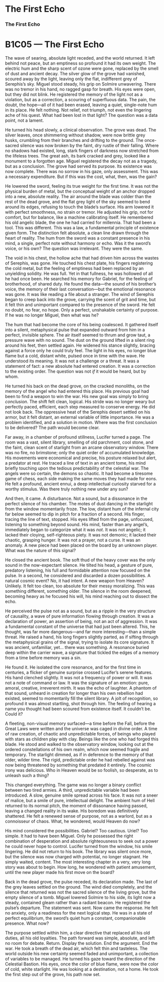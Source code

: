 # The First Echo

### The First Echo

# B1C05 — The First Echo

The wave of searing, absolute light receded, and the world returned. It left behind not peace, but an emptiness so profound it had its own weight. The electric hum and the sharp scent of ozone were gone, replaced by the smell of dust and ancient decay. The silver glow of the grove had vanished, scoured away by the light, leaving only the flat, indifferent grey of Serephis’s sky. Miguel stood steady, his grip on Solmire unwavering. There was no tremor in his hand, no ragged gasp for breath. His eyes were open, but they did not blink. He registered the memory of the light not as a violation, but as a correction, a scouring of superfluous data. The pain, the doubt, the hope—all of it had been erased, leaving a quiet, single-note hum in its place. He felt nothing. Not relief, not triumph, not even the lingering ache of his quest. What had been lost in that light? The question was a data point, not a lament.

He turned his head slowly, a clinical observation. The grove was dead. The silver leaves, once shimmering without shadow, were now brittle grey husks, crumbling from their branches and drifting to the ground. The once-sacred silence was now broken by the faint, dry rustle of their falling. Where no shadows had existed, long, stark fingers of darkness now stretched from the lifeless trees. The great ash, its bark cracked and grey, looked like a monument to a forgotten age. Miguel registered the decay not as a tragedy, but as a conclusion. The grove had served its purpose. Its existence was now complete. There was no sorrow in his gaze, only assessment. This was a necessary expenditure. But if this was the cost, what, then, was the gain?

He lowered the sword, feeling its true weight for the first time. It was not the physical burden of metal, but the conceptual weight of an anchor dropped into a new, absolute reality. The air around the blade was colder than the rest of the dead grove, and the flat grey light of the sky seemed to bend around its edges, refusing to touch the blade’s surface. His arm lowered it with perfect smoothness, no strain or tremor. He adjusted his grip, not for comfort, but for balance, like a machine calibrating itself. He remembered his old angelic blade, the one he had carried for millennia. That had been a tool. This was different. This was a law, a fundamental principle of existence given form. The distinction felt absolute, a clean line drawn through the heart of reality. The hum from the sword was a constant presence in his mind, a single, perfect note without harmony or echo. Was it the sword’s voice, or his own? The question was irrelevant. They were the same.

The void in his chest, the hollow ache that had driven him across the wastes of Serephis, was gone. He touched his chest plate, his fingers registering the cold metal, but the feeling of emptiness had been replaced by an unyielding solidity. He was full. Yet in that fullness, he was hollowed of all he had once been. He searched his memory for Gabriel, for the feeling of brotherhood, of shared duty. He found the data—the sound of his brother’s voice, the memory of their last conversation—but the emotional resonance was gone. It was like reading a file about a stranger. The wind of Serephis began to creep back into the grove, carrying the scent of grit and time, but it felt thin and unimportant compared to the presence of the sword. He felt no doubt, no fear, no hope. Only a perfect, unshakable certainty of purpose. If he was no longer Miguel, then what was he?

The hum that had become the core of his being coalesced. It gathered itself into a silent, metaphysical pulse that expanded outward from him in a perfect, invisible sphere. The air itself seemed to thrum and grow taut, a pressure wave with no sound. The dust on the ground lifted in a silent ring around his feet, then settled again. He widened his stance slightly, bracing against a force only he could truly feel. The light in his eyes, no longer blue flame but a cold, distant white, pulsed once in time with the wave. He understood its meaning. It was not a challenge or a threat. It was a statement of fact: a new absolute had entered creation. It was a correction to the existing order. The question was not *if* it would be heard, but by whom.

He turned his back on the dead grove, on the cracked monoliths, on the memory of the angel who had entered this place. His previous goal had been to find a weapon to win the war. His new goal was simply to bring *conclusion*. The shift felt clean, logical. His stride was no longer weary but perfectly paced, efficient, each step measured to conserve energy. He did not look back. The oppressive heat of the Serephis desert settled on his armor, but it felt distant, an external variable of little importance. He was a problem identified, and a solution in motion. Where was the first conclusion to be delivered? The path would become clear.

Far away, in a chamber of profound stillness, Lucifer turned a page. The room was a vast, silent library, smelling of old parchment, cool stone, and the faint, clean scent of starlight from an arcane observatory window. There was no fire, no brimstone; only the quiet order of accumulated knowledge. His movements were economical and precise, his posture relaxed but alert, a predator at rest. He traced a line of text in an ancient tome, his mind briefly touching upon the tedious predictability of the celestial war. The angels were so certain, the demons so chaotic. It had become a tiresome game of chess, each side making the same moves they had made for eons. He felt a profound, ancient ennui, a deep intellectual curiosity starved for a worthy stimulus. Was there truly nothing new under any sun?

And then, it came. A disturbance. Not a sound, but a dissonance in the perfect silence of his chamber. The motes of dust dancing in the starlight from the window momentarily froze. The low, distant hum of the infernal city far below seemed to dip in pitch for a fraction of a second. His finger, tracing the line of text, stopped. His eyes lifted from the page, unfocused, listening to something beyond sound. His mind, faster than any angel’s, immediately began to categorize what it was *not*. It was not angelic; it lacked their cloying, self-righteous piety. It was not demonic; it lacked their chaotic, grasping hunger. It was not a prayer, not a curse. It was an anomaly. A new piece had been placed on the board by an unknown player. What was the nature of this signal?

He closed the ancient book. The soft thud of the heavy cover was the only sound in the now-expectant silence. He tilted his head, a gesture of pure, predatory listening, his full and formidable attention now focused on the pulse. In a second, he considered and discarded a dozen possibilities. A natural cosmic event? No, it had intent. A new weapon from Heaven? Unlikely. It felt too clean, too absolute for their messy moralizing. This was something different, something older. The silence in the room deepened, becoming heavy as he focused his will, his mind reaching out to dissect the echo.

He perceived the pulse not as a sound, but as a ripple in the very structure of causality, a wave of pure information flowing through creation. It was a declaration of power, an assertion of being, not an act of aggression. It was a fundamental constant of the universe that had just been altered. This, he thought, was far more dangerous—and far more interesting—than a simple threat. He raised a hand, his long fingers slightly parted, as if sifting through the metaphysical grains of the signal, trying to isolate its core signature. It was ancient, unfamiliar, yet… there was something. A resonance buried deep within the carrier wave, a signature that tickled the edges of a memory from a time before memory was a sin.

He found it. He isolated the core resonance, and for the first time in centuries, a flicker of genuine surprise crossed Lucifer’s serene features. His hand clenched slightly. It was not a frequency of power or will. It was not a note of command or law. It was the signature of an emotion: pure, amoral, creative, irreverent mirth. It was the echo of laughter. A phantom of that sound, unheard in creation for longer than his own rebellion had existed, seemed to momentarily fill the silent library. A jolt of recognition, so profound it was almost startling, shot through him. The feeling of hearing a name you thought had been scoured from existence itself. It couldn’t be. Could it?

A fleeting, non-visual memory surfaced—a time before the Fall, before the Great Laws were written and the universe was caged in divine order. A time of raw creation, of chaotic and unpredictable forces, of beings who played with stars as children play with clay. Beings like the one who had forged this blade. He stood and walked to the observatory window, looking out at the ordered constellations of his own realm, which now seemed fragile and temporary. The starlight dimmed, as if in deference to the memory of that older, wilder time. The rigid, predictable order he had rebelled against was now being threatened by something that predated it entirely. The cosmic irony was delicious. Who in Heaven would be so foolish, so desperate, as to unleash such a thing?

This changed everything. The game was no longer a binary conflict between two tired armies. A third, unpredictable variable had been introduced. A slow, genuine smile spread across his face. It was not a sneer of malice, but a smile of pure, intellectual delight. The ambient hum of Hell returned to its normal pitch, the moment of dissonance having passed, leaving a changed reality in its wake. His boredom was definitively shattered. He felt a renewed sense of purpose, not as a warlord, but as a connoisseur of chaos. What, he wondered, would Heaven do now?

His mind considered the possibilities. Gabriel? Too cautious. Uriel? Too simple. It had to have been Miguel. Only he possessed the right combination of desperation and absolute righteousness to seek out a power he could never hope to control. Lucifer turned from the window, his smile lingering. He did not return to his book. The library was silent once more, but the silence was now charged with potential, no longer stagnant. He simply waited, content. The most interesting chapter in a very, very long story was about to begin. How long, he wondered with patient amusement, until the new player made his first move on the board?

Back in the dead grove, the pulse receded, its declaration made. The last of the grey leaves settled on the ground. The wind died completely, and the silence that returned was not the sacred silence of the living grove, but the empty silence of a tomb. Miguel lowered Solmire to his side, its light now a steady, contained gleam rather than a radiant beacon. He registered the pulse’s departure. The statement was sent. Now came the response. He felt no anxiety, only a readiness for the next logical step. He was in a state of perfect equilibrium, the sword’s quiet hum a constant, companionable presence. What now?

The purpose settled within him, a clear directive that replaced all his old duties, all his old loyalties. The path forward was simple, absolute, and left no room for debate. Return. Display the solution. End the argument. End the war. He took a breath of the dead air, which felt thin and tasteless. The world outside his new certainty seemed faded and unimportant, a collection of variables to be managed. He turned his gaze toward the direction of the Celestial Bastion. His eyes, once the color of blue flame, were now the color of cold, white starlight. He was looking at a destination, not a home. He took the first step out of the grove, his path now set.